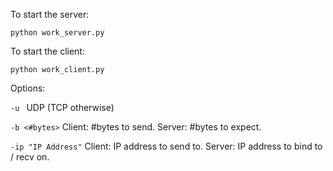 To start the server:

`python work_server.py `

To start the client:

`python work_client.py `


Options:

`-u ` UDP (TCP otherwise)

`-b <#bytes>` Client: #bytes to send. Server: #bytes to expect.

`-ip "IP Address"` Client: IP address to send to. Server: IP address to bind to / recv on.

